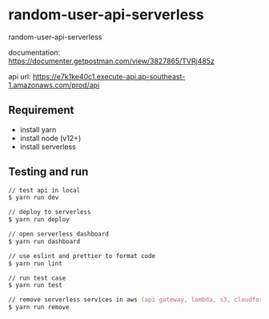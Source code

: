 # random-user-api-serverless

random-user-api-serverless

documentation: <https://documenter.getpostman.com/view/3827865/TVRj485z>

api url: <https://e7k1ke40c1.execute-api.ap-southeast-1.amazonaws.com/prod/api>

## Requirement

- install yarn
- install node (v12+)
- install serverless

## Testing and run

```zsh
// test api in local
$ yarn run dev

// deploy to serverless
$ yarn run deploy

// open serverless dashboard
$ yarn run dashboard

// use eslint and prettier to format code
$ yarn run lint

// run test case
$ yarn run test

// remove serverless services in aws (api gateway, lambda, s3, cloudformation)
$ yarn run remove
```
